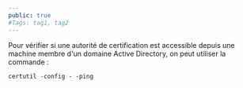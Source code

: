 ```yaml
---
public: true 
#Tags: tag1, tag2
---
```


Pour vérifier si une autorité de certification est accessible depuis une machine membre d'un domaine Active Directory, on peut utiliser la commande :

```
certutil -config - -ping
```